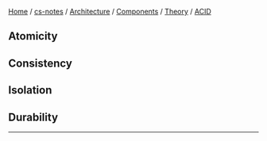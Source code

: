 [Home](https://mengxianbin.github.io) /
[cs-notes](https://mengxianbin.github.io/cs-notes/site) /
[Architecture](https://mengxianbin.github.io/cs-notes/site/Architecture) /
[Components](https://mengxianbin.github.io/cs-notes/site/Architecture/Components) /
[Theory](https://mengxianbin.github.io/cs-notes/site/Architecture/Components/Theory) /
[ACID](https://mengxianbin.github.io/cs-notes/site/Architecture/Components/Theory/ACID)

## Atomicity

## Consistency

## Isolation

## Durability

---

